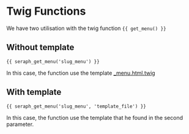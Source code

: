 Twig Functions
==============

We have two utilisation with the twig function `{{ get_menu() }}`

Without template
----------------

```html.twig
{{ seraph_get_menu('slug_menu') }}
```

In this case, the function use the template [_menu.html.twig](/Resources/views/front/_menu.html.twig)

With template
-------------

```html.twig
{{ seraph_get_menu('slug_menu', 'template_file') }}
```

In this case, the function use the template that he found in the second parameter.